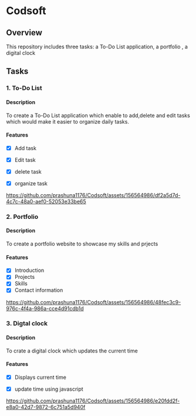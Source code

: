 # Codsoft

## Overview

This repository includes three tasks: a To-Do List application, a portfolio , a digital clock

## Tasks

### 1. To-Do List

#### Description

To create a To-Do List application which enable to add,delete and edit tasks which would make it easier to organize daily tasks.

#### Features

- [x] Add task
- [x] Edit task
- [x] delete task
- [x] organize task


https://github.com/prashuna1176/Codsoft/assets/156564986/df2a5d7d-4c7c-48a0-aef0-52053e33be65

### 2. Portfolio

#### Description

To create a portfolio website to showcase my skills and prjects

#### Features

- [x] Introduction
- [x] Projects
- [x] Skills
- [x] Contact information

https://github.com/prashuna1176/Codsoft/assets/156564986/48fec3c9-976c-4f4a-986a-cce4d91cdb1d

### 3. Digtal clock

#### Description

To crate a digital clock which updates the current time

#### Features

- [x] Displays current time
- [x] update time using javascript

      
https://github.com/prashuna1176/Codsoft/assets/156564986/e20fdd2f-e8a0-42d7-9872-6c751a5d940f




